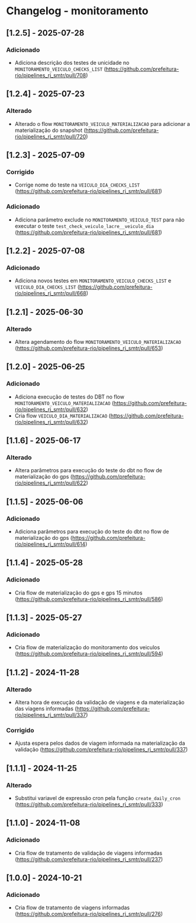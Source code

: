 # Changelog - monitoramento

## [1.2.5] - 2025-07-28

### Adicionado

- Adiciona descrição dos testes de unicidade no `MONITORAMENTO_VEICULO_CHECKS_LIST` (https://github.com/prefeitura-rio/pipelines_rj_smtr/pull/708)

## [1.2.4] - 2025-07-23

### Alterado

- Alterado o flow `MONITORAMENTO_VEICULO_MATERIALIZACAO` para adicionar a materialização do snapshot (https://github.com/prefeitura-rio/pipelines_rj_smtr/pull/720)

## [1.2.3] - 2025-07-09

### Corrigido

- Corrige nome do teste na `VEICULO_DIA_CHECKS_LIST` (https://github.com/prefeitura-rio/pipelines_rj_smtr/pull/681)

### Adicionado

- Adiciona parâmetro exclude no `MONITORAMENTO_VEICULO_TEST` para não executar o teste `test_check_veiculo_lacre__veiculo_dia` (https://github.com/prefeitura-rio/pipelines_rj_smtr/pull/681)

## [1.2.2] - 2025-07-08

### Adicionado

- Adiciona novos testes em  `MONITORAMENTO_VEICULO_CHECKS_LIST` e `VEICULO_DIA_CHECKS_LIST` (https://github.com/prefeitura-rio/pipelines_rj_smtr/pull/668)

## [1.2.1] - 2025-06-30

### Alterado

- Altera agendamento do flow `MONITORAMENTO_VEICULO_MATERIALIZACAO` (https://github.com/prefeitura-rio/pipelines_rj_smtr/pull/653)

## [1.2.0] - 2025-06-25

### Adicionado

- Adiciona execução de testes do DBT no flow `MONITORAMENTO_VEICULO_MATERIALIZACAO` (https://github.com/prefeitura-rio/pipelines_rj_smtr/pull/632)
- Cria flow `VEICULO_DIA_MATERIALIZACAO` (https://github.com/prefeitura-rio/pipelines_rj_smtr/pull/632)

## [1.1.6] - 2025-06-17

### Alterado

- Altera parâmetros para execução do teste do dbt no flow de materialização do gps (https://github.com/prefeitura-rio/pipelines_rj_smtr/pull/622)

## [1.1.5] - 2025-06-06

### Adicionado

- Adiciona parâmetros para execução do teste do dbt no flow de materialização do gps (https://github.com/prefeitura-rio/pipelines_rj_smtr/pull/614)

## [1.1.4] - 2025-05-28

### Adicionado

- Cria flow de materialização do gps e gps 15 minutos (https://github.com/prefeitura-rio/pipelines_rj_smtr/pull/586)

## [1.1.3] - 2025-05-27

### Adicionado

- Cria flow de materialização do monitoramento dos veiculos (https://github.com/prefeitura-rio/pipelines_rj_smtr/pull/594)

## [1.1.2] - 2024-11-28

### Alterado

- Altera hora de execução da validação de viagens e da materialização das viagens informadas (https://github.com/prefeitura-rio/pipelines_rj_smtr/pull/337)

### Corrigido

- Ajusta espera pelos dados de viagem informada na materialização da validação (https://github.com/prefeitura-rio/pipelines_rj_smtr/pull/337)

## [1.1.1] - 2024-11-25

### Alterado

- Substitui variavel de expressão cron pela função `create_daily_cron` (https://github.com/prefeitura-rio/pipelines_rj_smtr/pull/333)

## [1.1.0] - 2024-11-08

### Adicionado

- Cria flow de tratamento de validação de viagens informadas (https://github.com/prefeitura-rio/pipelines_rj_smtr/pull/237)

## [1.0.0] - 2024-10-21

### Adicionado

- Cria flow de tratamento de viagens informadas (https://github.com/prefeitura-rio/pipelines_rj_smtr/pull/276)

